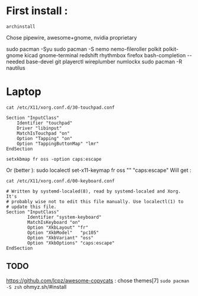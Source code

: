 # First install :

`archinstall`

Chose pipewire, awesome+gnome, nvidia proprietary

sudo pacman -Syu
sudo pacman -S nemo nemo-fileroller polkit polkit-gnome kicad gnome-terminal redshift rhythmbox firefox bash-completion --needed base-devel git playerctl wireplumber numlockx
sudo pacman -R nautilus

# Laptop

    cat /etc/X11/xorg.conf.d/30-touchpad.conf
    
```
Section "InputClass"
    Identifier "touchpad"
    Driver "libinput"
    MatchIsTouchpad "on"
    Option "Tapping" "on"
    Option "TappingButtonMap" "lmr"
EndSection
```

    setxkbmap fr oss -option caps:escape
Or (better ): 
    sudo localectl set-x11-keymap fr oss "" "caps:escape"
Will get :

    cat /etc/X11/xorg.conf.d/00-keyboard.conf
    
```
# Written by systemd-localed(8), read by systemd-localed and Xorg. It's
# probably wise not to edit this file manually. Use localectl(1) to
# update this file.
Section "InputClass"
        Identifier "system-keyboard"
        MatchIsKeyboard "on"
        Option "XkbLayout" "fr"
        Option "XkbModel"   "pc105"
        Option "XkbVariant" "oss"
        Option "XkbOptions" "caps:escape"
EndSection
```

## TODO 
https://github.com/lcpz/awesome-copycats : chose themes[7]
`sudo pacman -S zsh`
ohmyz.sh/#install
